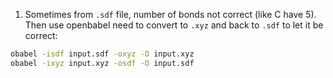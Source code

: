 1. Sometimes from `.sdf` file, number of bonds not correct (like C have 5).
Then use openbabel need to convert to `.xyz` and back to `.sdf` to let it be correct:
```bash
obabel -isdf input.sdf -oxyz -O input.xyz
obabel -ixyz input.xyz -osdf -O input.sdf
```
